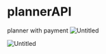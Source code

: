 # plannerAPI
planner with payment
![Untitled](https://s3-us-west-2.amazonaws.com/secure.notion-static.com/437b492b-5637-4241-b31a-f8a08500f5d8/Untitled.png)

![Untitled](https://s3-us-west-2.amazonaws.com/secure.notion-static.com/356706d4-5761-442f-82cd-f2df0aac9d3c/Untitled.png)
